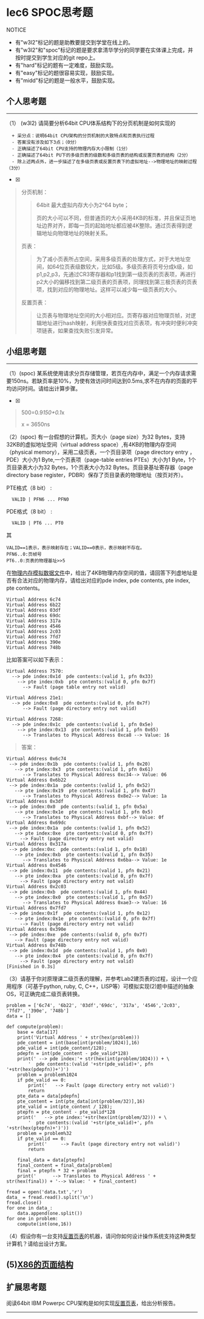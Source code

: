 # lec6 SPOC思考题


NOTICE
- 有"w3l2"标记的题是助教要提交到学堂在线上的。
- 有"w3l2"和"spoc"标记的题是要求拿清华学分的同学要在实体课上完成，并按时提交到学生对应的git repo上。
- 有"hard"标记的题有一定难度，鼓励实现。
- 有"easy"标记的题很容易实现，鼓励实现。
- 有"midd"标记的题是一般水平，鼓励实现。


## 个人思考题
---

（1） (w3l2) 请简要分析64bit CPU体系结构下的分页机制是如何实现的
```
  + 采分点：说明64bit CPU架构的分页机制的大致特点和页表执行过程
  - 答案没有涉及如下3点；（0分）
  - 正确描述了64bit CPU支持的物理内存大小限制（1分）
  - 正确描述了64bit PU下的多级页表的级数和多级页表的结构或反置页表的结构（2分）
  - 除上述两点外，进一步描述了在多级页表或反置页表下的虚拟地址-->物理地址的映射过程（3分）
```
- [x]  

> 分页机制：
> >
> >  64bit 最大虚拟内存大小为2^64 byte；
> >  
> >  页的大小可以不同，但普通页的大小采用4KB的标准，并且保证页地址边界对齐，即每一页的起始地址都应被4K整除。通过页表得到逻辑地址向物理地址的映射关系。
> 
> 页表：
> >  为了减小页表所占空间，采用多级页表的处理方式，对于大地址空间，如64位页表级数较大，比如5级。多级页表将页号分成k级，如p1,p2,p3，先通过CR3寄存器和p1找到第一级页表的页表项，再进行p2大小的偏移找到第二级页表的页表项，同理找到第三极页表的页表项，找到对应的物理地址。这样可以减少每一级页表的大小。
> 
> 反置页表：
> >  让页表与物理地址空间的大小相对应。页寄存器对应物理页帧，对逻辑地址进行hash映射，利用快表查找对应页表项，有冲突时便利冲突项链表，如果查找失败引发异常。
>

## 小组思考题
---

（1）(spoc) 某系统使用请求分页存储管理，若页在内存中，满足一个内存请求需要150ns。若缺页率是10%，为使有效访问时间达到0.5ms,求不在内存的页面的平均访问时间。请给出计算步骤。 

- [x]  

> 500=0.9*150+0.1*x
> 
> x = 3650ns

（2）(spoc) 有一台假想的计算机，页大小（page size）为32 Bytes，支持32KB的虚拟地址空间（virtual address space）,有4KB的物理内存空间（physical memory），采用二级页表，一个页目录项（page directory entry ，PDE）大小为1 Byte,一个页表项（page-table entries
PTEs）大小为1 Byte，1个页目录表大小为32 Bytes，1个页表大小为32 Bytes。页目录基址寄存器（page directory base register，PDBR）保存了页目录表的物理地址（按页对齐）。

PTE格式（8 bit） :
```
  VALID | PFN6 ... PFN0
```
PDE格式（8 bit） :
```
  VALID | PT6 ... PT0
```
其
```
VALID==1表示，表示映射存在；VALID==0表示，表示映射不存在。
PFN6..0:页帧号
PT6..0:页表的物理基址>>5
```
在[物理内存模拟数据文件](./03-2-spoc-testdata.md)中，给出了4KB物理内存空间的值，请回答下列虚地址是否有合法对应的物理内存，请给出对应的pde index, pde contents, pte index, pte contents。
```
Virtual Address 6c74
Virtual Address 6b22
Virtual Address 03df
Virtual Address 69dc
Virtual Address 317a
Virtual Address 4546
Virtual Address 2c03
Virtual Address 7fd7
Virtual Address 390e
Virtual Address 748b
```

比如答案可以如下表示：

```
Virtual Address 7570:
  --> pde index:0x1d  pde contents:(valid 1, pfn 0x33)
    --> pte index:0xb  pte contents:(valid 0, pfn 0x7f)
      --> Fault (page table entry not valid)
      
Virtual Address 21e1:
  --> pde index:0x8  pde contents:(valid 0, pfn 0x7f)
      --> Fault (page directory entry not valid)

Virtual Address 7268:
  --> pde index:0x1c  pde contents:(valid 1, pfn 0x5e)
    --> pte index:0x13  pte contents:(valid 1, pfn 0x65)
      --> Translates to Physical Address 0xca8 --> Value: 16
```

> 答案：

```
Virtual Address 0x6c74
 --> pde index:0x1b  pde contents:(valid 1, pfn 0x20)
   --> pte index:0x3  pte contents:(valid 1, pfn 0x61)
      --> Translates to Physical Address 0xc34--> Value: 06
Virtual Address 0x6b22
 --> pde index:0x1a  pde contents:(valid 1, pfn 0x52)
   --> pte index:0x19  pte contents:(valid 1, pfn 0x47)
      --> Translates to Physical Address 0x8e2--> Value: 1a
Virtual Address 0x3df
 --> pde index:0x0  pde contents:(valid 1, pfn 0x5a)
   --> pte index:0x1e  pte contents:(valid 1, pfn 0x5)
      --> Translates to Physical Address 0xbf--> Value: 0f
Virtual Address 0x69dc
 --> pde index:0x1a  pde contents:(valid 1, pfn 0x52)
   --> pte index:0xe  pte contents:(valid 0, pfn 0x7f)
     --> Fault (page directory entry not valid)
Virtual Address 0x317a
 --> pde index:0xc  pde contents:(valid 1, pfn 0x18)
   --> pte index:0xb  pte contents:(valid 1, pfn 0x35)
      --> Translates to Physical Address 0x6ba--> Value: 1e
Virtual Address 0x4546
 --> pde index:0x11  pde contents:(valid 1, pfn 0x21)
   --> pte index:0xa  pte contents:(valid 0, pfn 0x7f)
     --> Fault (page directory entry not valid)
Virtual Address 0x2c03
 --> pde index:0xb  pde contents:(valid 1, pfn 0x44)
   --> pte index:0x0  pte contents:(valid 1, pfn 0x57)
      --> Translates to Physical Address 0xae3--> Value: 16
Virtual Address 0x7fd7
 --> pde index:0x1f  pde contents:(valid 1, pfn 0x12)
   --> pte index:0x1e  pte contents:(valid 0, pfn 0x7f)
     --> Fault (page directory entry not valid)
Virtual Address 0x390e
 --> pde index:0xe  pde contents:(valid 0, pfn 0x7f)
   --> Fault (page directory entry not valid)
Virtual Address 0x748b
 --> pde index:0x1d  pde contents:(valid 1, pfn 0x0)
   --> pte index:0x4  pte contents:(valid 0, pfn 0x7f)
     --> Fault (page directory entry not valid)
[Finished in 0.3s]
```



（3）请基于你对原理课二级页表的理解，并参考Lab2建页表的过程，设计一个应用程序（可基于python, ruby, C, C++，LISP等）可模拟实现(2)题中描述的抽象OS，可正确完成二级页表转换。
```
problem = ['6c74', '6b22', '03df','69dc', '317a', '4546','2c03', '7fd7', '390e', '748b']
data = []

def compute(problem):
    base = data[17]
    print('Virtual Address ' + str(hex(problem)))
    pde_content = int(base[int(problem/1024)],16)
    pde_valid = int(pde_content/128);
    pdepfn = int(pde_content - pde_valid*128)
    print(' --> pde index:'+ str(hex(int(problem/1024))) + \
        '  pde contents:(valid '+str(pde_valid)+', pfn '+str(hex(pdepfn))+')')
    problem = problem%1024
    if pde_valid == 0:
        print('   --> Fault (page directory entry not valid)')
        return
    pte_data = data[pdepfn]
    pte_content = int(pte_data[int(problem/32)],16)
    pte_valid = int(pte_content / 128);
    ptepfn = pte_content - pte_valid*128
    print('   --> pte index:'+str(hex(int(problem/32))) + \
        '  pte contents:(valid '+str(pte_valid)+', pfn '+str(hex(ptepfn)+')'))
    problem = problem%32
    if pte_valid == 0:
        print('     --> Fault (page directory entry not valid)')
        return

    final_data = data[ptepfn]
    final_content = final_data[problem]
    final = ptepfn * 32 + problem
    print('      --> Translates to Physical Address ' + str(hex(final)) + '--> Value: ' + final_content)

fread = open('data.txt','r')
data_ = fread.read().split('\n')
fread.close()
for one in data_:
    data.append(one.split())
for one in problem:
    compute(int(one,16))

```

（4）假设你有一台支持[反置页表](http://en.wikipedia.org/wiki/Page_table#Inverted_page_table)的机器，请问你如何设计操作系统支持这种类型计算机？请给出设计方案。

 (5)[X86的页面结构](http://os.cs.tsinghua.edu.cn/oscourse/OS2015/lecture06#head-1f58ea81c046bd27b196ea2c366d0a2063b304ab)
--- 

## 扩展思考题

阅读64bit IBM Powerpc CPU架构是如何实现[反置页表](http://en.wikipedia.org/wiki/Page_table#Inverted_page_table)，给出分析报告。

--- 
